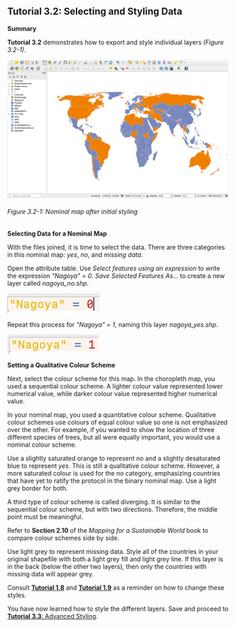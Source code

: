 ## Tutorial 3.2: Selecting and Styling Data

**Summary**

**Tutorial 3.2** demonstrates how to export and style individual layers *(Figure 3.2-1)*.

![](3.2_select_and_style_images/image_0.png)

###### Figure 3.2-1: Nominal map after initial styling

**Selecting Data for a Nominal Map**

With the files joined, it is time to select the data. There are three categories in this nominal map: *yes*, *no*, and *missing data*.

Open the attribute table. Use *Select features using an expression* to write the expression *"Nagoya" = 0*. *Save Selected Features As…* to create a new layer called *nagoya_no.shp*.

![](3.2_select_and_style_images/image_1.png)

Repeat this process for *"Nagoya" = 1*, naming this layer *nagoya_yes.shp*.

![](3.2_select_and_style_images/image_2.png)

**Setting a Qualitative Colour Scheme**

Next, select the colour scheme for this map. In the choropleth map, you used a sequential colour scheme. A lighter colour value represented lower numerical value, while darker colour value represented higher numerical value. 

In your nominal map, you used a quantitative colour scheme. Qualitative colour schemes use colours of equal colour value so one is not emphasized over the other. For example, if you wanted to show the location of three different species of trees, but all were equally important, you would use a nominal colour scheme.

Use a slightly saturated orange to represent *no* and a slightly desaturated blue to represent *yes*. This is still a qualitative colour scheme. However, a more saturated colour is used for the *no* category, emphasizing countries that have yet to ratify the protocol in the binary nominal map. Use a light grey border for both.

A third type of colour scheme is called diverging. It is similar to the sequential colour scheme, but with two directions. Therefore, the middle point must be meaningful.

Refer to **Section 2.10** of the *Mapping for a Sustainable World* book to compare colour schemes side by side.

Use light grey to represent missing data. Style all of the countries in your original shapefile with both a light grey fill and light grey line. If this layer is in the back (below the other two layers), then only the countries with missing data will appear grey.

Consult [**Tutorial 1.8**](/1_Choropleth/1.8_Classify_Data.md) and [**Tutorial 1.9**](/1_Choropleth/1.9_Visual_Accenting.md) as a reminder on how to change these styles.

You have now learned how to style the different layers. Save and proceed to [**Tutorial 3.3**: Advanced Styling](/3_Nominal/3.3_layout.md).

